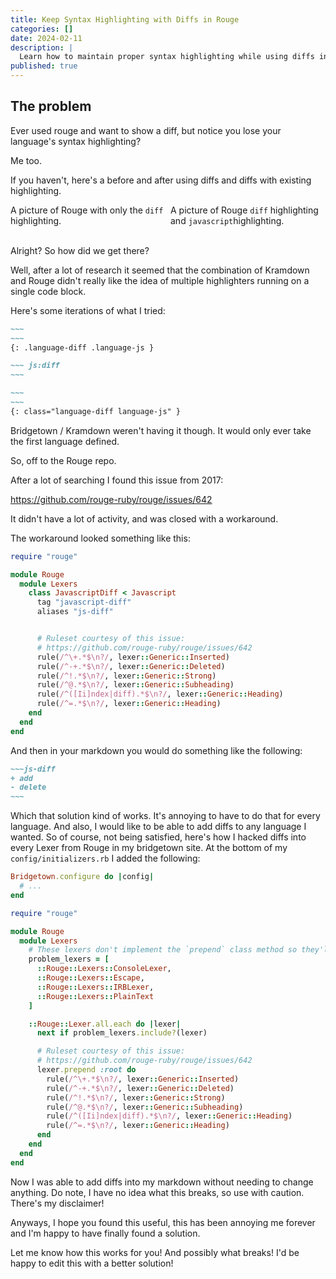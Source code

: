 ```yaml
---
title: Keep Syntax Highlighting with Diffs in Rouge
categories: []
date: 2024-02-11
description: |
  Learn how to maintain proper syntax highlighting while using diffs in Rouge.
published: true
---
```


## The problem

Ever used rouge and want to show a diff, but notice you lose your language's syntax highlighting?

Me too.

If you haven't, here's a before and after using diffs and diffs with existing highlighting.

<div style="display: grid; grid-template-columns: repeat(2, minmax(0, 1fr)); gap: 8px;">
  <figure style="margin: 0;">
    <img src="/images/diff-without-highlighting.png" alt="">
    <figcaption>A picture of Rouge with only the <code class="highlight">diff</code> highlighting.</figcaption>
  </figure>
  <figure style="margin: 0;">
    <img src="/images/diff-with-highlighting.png" alt="">
    <figcaption>A picture of Rouge <code class="highlight">diff</code> highlighting and <code class="highlight">javascript</code>highlighting.</figcaption>
  </figure>
</div>

<br>

Alright? So how did we get there?

Well, after a lot of research it seemed that the combination of Kramdown and Rouge didn't really like the idea of multiple highlighters running on a single code block.

Here's some iterations of what I tried:

```markdown
~~~
~~~
{: .language-diff .language-js }

~~~ js:diff
~~~

~~~
~~~
{: class="language-diff language-js" }
```

Bridgetown / Kramdown weren't having it though. It would only ever take the first language defined.

So, off to the Rouge repo.

After a lot of searching I found this issue from 2017:

<https://github.com/rouge-ruby/rouge/issues/642>

It didn't have a lot of activity, and was closed with a workaround.

The workaround looked something like this:

```rb
require "rouge"

module Rouge
  module Lexers
    class JavascriptDiff < Javascript
      tag "javascript-diff"
      aliases "js-diff"


      # Ruleset courtesy of this issue:
      # https://github.com/rouge-ruby/rouge/issues/642
      rule(/^\+.*$\n?/, lexer::Generic::Inserted)
      rule(/^-+.*$\n?/, lexer::Generic::Deleted)
      rule(/^!.*$\n?/, lexer::Generic::Strong)
      rule(/^@.*$\n?/, lexer::Generic::Subheading)
      rule(/^([Ii]ndex|diff).*$\n?/, lexer::Generic::Heading)
      rule(/^=.*$\n?/, lexer::Generic::Heading)
    end
  end
end
```

And then in your markdown you would do something like the following:

```markdown
~~~js-diff
+ add
- delete
~~~
```

Which that solution kind of works. It's annoying to have to do that for every language. And also, I would like to be able to add diffs to any language I wanted. So of course, not being satisfied, here's how I hacked diffs into every Lexer from Rouge in my bridgetown site. At the bottom of my `config/initializers.rb` I added the following:


```rb
Bridgetown.configure do |config|
  # ...
end

require "rouge"

module Rouge
  module Lexers
    # These lexers don't implement the `prepend` class method so they'll raise an error if we don't skip them.
    problem_lexers = [
      ::Rouge::Lexers::ConsoleLexer,
      ::Rouge::Lexers::Escape,
      ::Rouge::Lexers::IRBLexer,
      ::Rouge::Lexers::PlainText
    ]

    ::Rouge::Lexer.all.each do |lexer|
      next if problem_lexers.include?(lexer)

      # Ruleset courtesy of this issue:
      # https://github.com/rouge-ruby/rouge/issues/642
      lexer.prepend :root do
        rule(/^\+.*$\n?/, lexer::Generic::Inserted)
        rule(/^-+.*$\n?/, lexer::Generic::Deleted)
        rule(/^!.*$\n?/, lexer::Generic::Strong)
        rule(/^@.*$\n?/, lexer::Generic::Subheading)
        rule(/^([Ii]ndex|diff).*$\n?/, lexer::Generic::Heading)
        rule(/^=.*$\n?/, lexer::Generic::Heading)
      end
    end
  end
end
```

Now I was able to add diffs into my markdown without needing to change anything. Do note,
I have no idea what this breaks, so use with caution. There's my disclaimer!

Anyways, I hope you found this useful, this has been annoying me forever and I'm happy to have finally found a solution.

Let me know how this works for you! And possibly what breaks! I'd be happy to edit this with a better solution!
